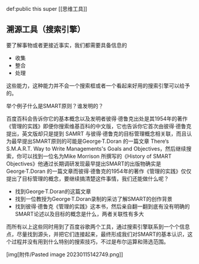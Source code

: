 def:public this super [[思维工具]]

## 溯源工具（搜索引擎）

要了解事物或者更接近事实，我们都需要具备信息的

-   收集
-   整合
-   处理

这些能力，这种能力并不会一个搜索框或者一个看起来好用的搜索引擎可以给予的。

举个例子什么是SMART原则？谁发明的？

百度百科会告诉你它的基本概念以及发明者彼得·德鲁克出处是其1954年的著作《管理的实践》即便你搜索维基百科的中文版，它也告诉你它首次由彼得·德鲁克提出，英文版却只是提到 SAMRT 与彼得·德鲁克的目标管理概念相关联，而且认为最早提出SMART原则的可能是George·T.Doran 的一篇文章 There‘s S.M.A.R.T. Way to Write Managements's Goals and Objectives，然后继续搜索，你可以找到一位名为Mike Morrison 所撰写的《History of SMART Objectives》他通过长期调研发现最早提出SMART的出版物确实是George·T.Doran 的一篇文章而彼得·德鲁克的1954年的著作《管理的实践》仅仅提出了目标管理的概念，要继续搞清楚这件事情，我们还能做什么呢？

-   找到George·T.Doran的这篇文章
-   找到一位教授为George·T.Doran录制的采访了解SMART的创作背景
-   找到彼得·德鲁克《管理的实践》这本书，然后亲自翻一翻到底有没有明确的SMART论述以及目标的概念是什么，两者关联性有多大

而所有以上这些同时用到了百度谷歌两个工具，通过搜索引擎联系到一个个信息点，尽量找到源头，并把它们连接起来，最终形成我们对SMART的基本认识，这个过程并没有用到什么特别的搜索技巧，不过是布尔运算和筛选范围。

[img[附件/Pasted image 20230115142749.png]]